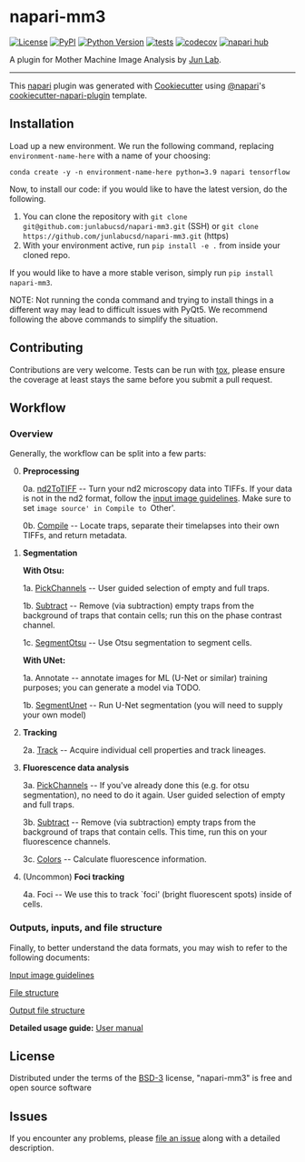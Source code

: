 # napari-mm3

[![License](https://img.shields.io/pypi/l/napari-mm3.svg?color=green)](https://github.com/ahirsharan/napari-mm3/raw/main/LICENSE)
[![PyPI](https://img.shields.io/pypi/v/napari-mm3.svg?color=green)](https://pypi.org/project/napari-mm3)
[![Python Version](https://img.shields.io/pypi/pyversions/napari-mm3.svg?color=green)](https://python.org)
[![tests](https://github.com/ahirsharan/napari-mm3/workflows/tests/badge.svg)](https://github.com/ahirsharan/napari-mm3/actions)
[![codecov](https://codecov.io/gh/ahirsharan/napari-mm3/branch/main/graph/badge.svg)](https://codecov.io/gh/ahirsharan/napari-mm3)
[![napari hub](https://img.shields.io/endpoint?url=https://api.napari-hub.org/shields/napari-mm3)](https://napari-hub.org/plugins/napari-mm3)

A plugin for Mother Machine Image Analysis by [Jun Lab](https://jun.ucsd.edu/).

----------------------------------

This [napari] plugin was generated with [Cookiecutter] using [@napari]'s [cookiecutter-napari-plugin] template.

<!--
Don't miss the full getting started guide to set up your new package:
https://github.com/napari/cookiecutter-napari-plugin#getting-started

and review the napari docs for plugin developers:
https://napari.org/plugins/stable/index.html
-->

## Installation

Load up a new environment. We run the following command, replacing `environment-name-here` with a name of your choosing:

`conda create -y -n environment-name-here python=3.9 napari tensorflow` 

Now, to install our code: if you would like to have the latest version, do the following.

1. You can clone the repository with `git clone git@github.com:junlabucsd/napari-mm3.git` (SSH) or `git clone https://github.com/junlabucsd/napari-mm3.git` (https)
2. With your environment active, run `pip install -e .` from inside your cloned repo.

If you would like to have a more stable verison, simply run `pip install napari-mm3`.

NOTE:
Not running the conda command and trying to install things in a different way may lead to difficult issues with PyQt5. 
We recommend following the above commands to simplify the situation.

## Contributing

Contributions are very welcome. Tests can be run with [tox], please ensure
the coverage at least stays the same before you submit a pull request.

## Workflow

### Overview
Generally, the workflow can be split into a few parts:

0. **Preprocessing**

    0a. [nd2ToTIFF](/docs/nd2totiff-widget.md) -- Turn your nd2 microscopy data into TIFFs. If your data is not in the nd2 format, follow the [input image guidelines](/docs/input-images-guidelines.md). Make sure to set `image source' in Compile to `Other'.

    0b. [Compile](/docs/compile-widget.md) -- Locate traps, separate their timelapses into their own TIFFs, and return metadata.

1. **Segmentation**

    **With Otsu:**

    1a. [PickChannels](/docs/pickchannels-widget.md) -- User guided selection of empty and full traps.

    1b. [Subtract](/docs/subtract-widget.md) -- Remove (via subtraction) empty traps from the background of traps that contain cells; run this on the phase contrast channel.

    1c. [SegmentOtsu](/docs/segmentotsu-widget.md) -- Use Otsu segmentation to segment cells.

    **With UNet:**

    1a. Annotate -- annotate images for ML (U-Net or similar) training purposes; you can generate a model via TODO.

    1b. [SegmentUnet](/docs/segmentunet-widget.md) -- Run U-Net segmentation (you will need to supply your own model)

2. **Tracking**

    2a. [Track](/docs/track-widget.md) -- Acquire individual cell properties and track lineages.

3. **Fluorescence data analysis**

    3a. [PickChannels](/docs/pickchannels-widget.md) -- If you've already done this (e.g. for otsu segmentation), no need to do it again. User guided selection of empty and full traps. 

    3b. [Subtract](/docs/subtract-widget.md) -- Remove (via subtraction) empty traps from the background of traps that contain cells. This time, run this on your fluorescence channels.

    3c. [Colors](/docs/colors-widget.md) -- Calculate fluorescence information.

4. (Uncommon) **Foci tracking**

    4a. Foci -- We use this to track `foci' (bright fluorescent spots) inside of cells.


### Outputs, inputs, and file structure
Finally, to better understand the data formats, you may wish to refer to the following documents:

[Input image guidelines](/docs/input-images-guidelines.md)

[File structure](/docs/file-structure.md)

[Output file structure](/docs/Cell-class-docs.md)

**Detailed usage guide:** [User manual](/docs/user-manual.md)

## License

Distributed under the terms of the [BSD-3] license,
"napari-mm3" is free and open source software

## Issues

If you encounter any problems, please [file an issue] along with a detailed description.

[napari]: https://github.com/napari/napari
[Cookiecutter]: https://github.com/audreyr/cookiecutter
[@napari]: https://github.com/napari
[MIT]: http://opensource.org/licenses/MIT
[BSD-3]: http://opensource.org/licenses/BSD-3-Clause
[GNU GPL v3.0]: http://www.gnu.org/licenses/gpl-3.0.txt
[GNU LGPL v3.0]: http://www.gnu.org/licenses/lgpl-3.0.txt
[Apache Software License 2.0]: http://www.apache.org/licenses/LICENSE-2.0
[Mozilla Public License 2.0]: https://www.mozilla.org/media/MPL/2.0/index.txt
[cookiecutter-napari-plugin]: https://github.com/napari/cookiecutter-napari-plugin

[file an issue]: https://github.com/ahirsharan/napari-mm3/issues

[napari]: https://github.com/napari/napari
[tox]: https://tox.readthedocs.io/en/latest/
[pip]: https://pypi.org/project/pip/
[PyPI]: https://pypi.org/
